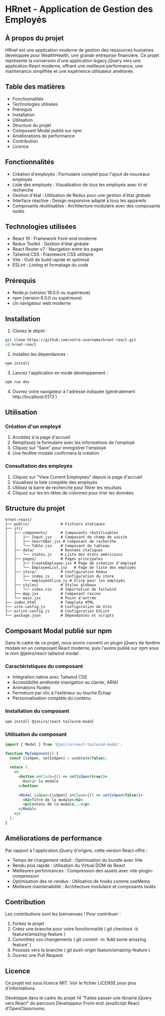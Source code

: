 # HRnet - Application de Gestion des Employés
## À propos du projet
HRnet est une application moderne de gestion des ressources humaines développée pour WealthHealth, une grande entreprise financière. Ce projet représente la conversion d'une application legacy jQuery vers une application React moderne, offrant une meilleure performance, une maintenance simplifiée et une expérience utilisateur améliorée.

## Table des matières
- Fonctionnalités
- Technologies utilisées
- Prérequis
- Installation
- Utilisation
- Structure du projet
- Composant Modal publié sur npm
- Améliorations de performance
- Contribution
- Licence
## Fonctionnalités
- Création d'employés : Formulaire complet pour l'ajout de nouveaux employés
- Liste des employés : Visualisation de tous les employés avec tri et recherche
- Gestion d'état : Utilisation de Redux pour une gestion d'état globale
- Interface réactive : Design responsive adapté à tous les appareils
- Composants réutilisables : Architecture modulaire avec des composants isolés
## Technologies utilisées
- React 19 : Framework front-end moderne
- Redux Toolkit : Gestion d'état globale
- React Router v7 : Navigation entre les pages
- Tailwind CSS : Framework CSS utilitaire
- Vite : Outil de build rapide et optimisé
- ESLint : Linting et formatage du code
## Prérequis
- Node.js (version 18.0.0 ou supérieure)
- npm (version 8.0.0 ou supérieure)
- Un navigateur web moderne
## Installation
1. Clonez le dépôt :
```bash
git clone https://github.com/votre-username/hrnet-react.git
cd hrnet-react
 ```

2. Installez les dépendances :
```bash
npm install
 ```

3. Lancez l'application en mode développement :
```bash
npm run dev
 ```

4. Ouvrez votre navigateur à l'adresse indiquée (généralement http://localhost:5173 )
## Utilisation
### Création d'un employé
1. Accédez à la page d'accueil
2. Remplissez le formulaire avec les informations de l'employé
3. Cliquez sur "Save" pour enregistrer l'employé
4. Une fenêtre modale confirmera la création
### Consultation des employés
1. Cliquez sur "View Current Employees" depuis la page d'accueil
2. Visualisez la liste complète des employés
3. Utilisez la barre de recherche pour filtrer les résultats
4. Cliquez sur les en-têtes de colonnes pour trier les données
## Structure du projet
```plaintext
hrnet-react/
├── public/              # Fichiers statiques
├── src/
│   ├── components/      # Composants réutilisables
│   │   ├── Input.jsx    # Composant de champ de saisie
│   │   ├── SearchBar.jsx # Composant de recherche
│   │   └── Table.jsx    # Composant de tableau
│   ├── data/            # Données statiques
│   │   └── states.js    # Liste des états américains
│   ├── pages/           # Pages principales
│   │   ├── CreateEmployee.jsx # Page de création d'employé
│   │   └── EmployeeList.jsx   # Page de liste des employés
│   ├── store/           # Configuration Redux
│   │   ├── index.js     # Configuration du store
│   │   └── employeeSlice.js # Slice pour les employés
│   ├── styles/          # Styles globaux
│   │   └── index.css    # Importation de Tailwind
│   ├── App.jsx          # Composant racine
│   └── main.jsx         # Point d'entrée
├── index.html           # Template HTML
├── vite.config.js       # Configuration de Vite
├── eslint.config.js     # Configuration ESLint
└── package.json         # Dépendances et scripts
 ```

## Composant Modal publié sur npm
Dans le cadre de ce projet, nous avons converti un plugin jQuery de fenêtre modale en un composant React moderne, puis l'avons publié sur npm sous le nom @jeiiro/react-tailwind-modal .

### Caractéristiques du composant
- Intégration native avec Tailwind CSS
- Accessibilité améliorée (navigation au clavier, ARIA)
- Animations fluides
- Fermeture par clic à l'extérieur ou touche Échap
- Personnalisation complète du contenu
### Installation du composant
```bash
npm install @jeiiro/react-tailwind-modal
 ```

### Utilisation du composant
```jsx
import { Modal } from '@jeiiro/react-tailwind-modal';

function MyComponent() {
  const [isOpen, setIsOpen] = useState(false);
  
  return (
    <>
      <button onClick={() => setIsOpen(true)}>
        Ouvrir la modale
      </button>
      
      <Modal isOpen={isOpen} onClose={() => setIsOpen(false)}>
        <h2>Titre de la modale</h2>
        <p>Contenu de la modale...</p>
      </Modal>
    </>
  );
}
 ```

## Améliorations de performance
Par rapport à l'application jQuery d'origine, cette version React offre :

- Temps de chargement réduit : Optimisation du bundle avec Vite
- Rendu plus rapide : Utilisation du Virtual DOM de React
- Meilleures performances : Compression des assets avec vite-plugin-compression
- Optimisation des re-rendus : Utilisation de hooks comme useMemo
- Meilleure maintenabilité : Architecture modulaire et composants isolés
## Contribution
Les contributions sont les bienvenues ! Pour contribuer :

1. Forkez le projet
2. Créez une branche pour votre fonctionnalité ( git checkout -b feature/amazing-feature )
3. Committez vos changements ( git commit -m 'Add some amazing feature' )
4. Poussez vers la branche ( git push origin feature/amazing-feature )
5. Ouvrez une Pull Request
## Licence
Ce projet est sous licence MIT. Voir le fichier LICENSE pour plus d'informations.

Développé dans le cadre du projet 14 "Faites passer une librairie jQuery vers React" du parcours Développeur Front-end JavaScript React d'OpenClassrooms.